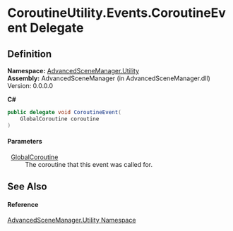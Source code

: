# CoroutineUtility.Events.CoroutineEvent Delegate




## Definition
**Namespace:** <a href="N_AdvancedSceneManager_Utility">AdvancedSceneManager.Utility</a>  
**Assembly:** AdvancedSceneManager (in AdvancedSceneManager.dll) Version: 0.0.0.0

**C#**
``` C#
public delegate void CoroutineEvent(
	GlobalCoroutine coroutine
)
```



#### Parameters
<dl><dt>  <a href="T_AdvancedSceneManager_Utility_GlobalCoroutine">GlobalCoroutine</a></dt><dd>The coroutine that this event was called for.</dd></dl>

## See Also


#### Reference
<a href="N_AdvancedSceneManager_Utility">AdvancedSceneManager.Utility Namespace</a>  
